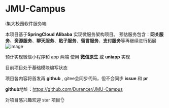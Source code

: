 # JMU-Campus
i集大校园软件服务端

本项目基于**SpringCloud Alibaba** 实现微服务架构项目。
预估服务包含：**网关服务**、**资源服务**、**聊天服务**、**贴子服务**、**留言服务**、**支付服务**等再继续进行拓展
![image](https://user-images.githubusercontent.com/102197880/214082236-c481fa90-1ef7-4aca-82a1-a0816684b36e.png)

预计实现微信小程序和 app 两端
使用 **微信原生** 或 **uniapp** 实现

目前项目处于基础模块编写状态

项目各内容将首发再 **github** , gitee会同步代码，但不会同步 **issue** 和 **pr**

**github**地址：https://github.com/Durancer/JMU-Campus

对项目感兴趣欢迎 star 项目👌
